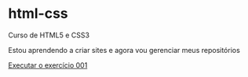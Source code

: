 # html-css
 Curso de HTML5 e CSS3

Estou aprendendo a criar sites e agora vou gerenciar meus repositórios

<a href="https://giovanadeiro.github.io/html-css/Exercícios/ex001/index.html">Executar o exercício 001</a>